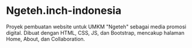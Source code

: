 # Ngeteh.inch-indonesia
Proyek pembuatan website untuk UMKM "Ngeteh" sebagai media promosi digital. Dibuat dengan HTML, CSS, JS, dan Bootstrap, mencakup halaman Home, About, dan Collaboration.
